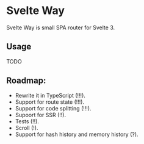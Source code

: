 # Svelte Way
Svelte Way is small SPA router for Svelte 3.

## Usage

TODO

## Roadmap:
- Rewrite it in TypeScript (!!!).
- Support for route state (!!!).
- Support for code splitting (!!!).
- Supoort for SSR (!!).
- Tests (!!).
- Scroll (!).
- Support for hash history and memory history (?).